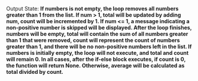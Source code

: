 Output State: **If numbers is not empty, the loop removes all numbers greater than 1 from the list. If num > 1, total will be updated by adding num, count will be incremented by 1. If num <= 1, a message indicating a non-positive number is skipped will be displayed. After the loop finishes, numbers will be empty, total will contain the sum of all numbers greater than 1 that were removed, count will represent the count of numbers greater than 1, and there will be no non-positive numbers left in the list. If numbers is initially empty, the loop will not execute, and total and count will remain 0. In all cases, after the if-else block executes, if count is 0, the function will return None. Otherwise, average will be calculated as total divided by count.**